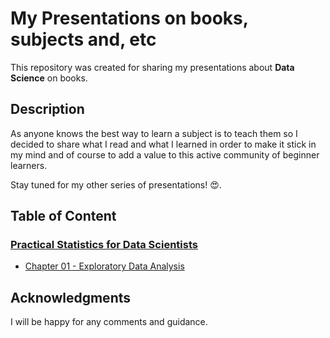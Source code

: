 # My Presentations on books, subjects and, etc

This repository was created for sharing my presentations about **Data Science** on books.

## Description

As anyone knows the best way to learn a subject is to teach them so I decided to share what I read and what I learned in order to make it stick in my mind and of course to add a value to this active community of beginner learners.

Stay tuned for my other series of presentations! 😍.

## Table of Content

### [Practical Statistics for Data Scientists](<https://www.amazon.com/Practical-Statistics-Data-Scientists-Essential-dp-149207294X/dp/149207294X/ref=dp_ob_title_bk>)

* [Chapter 01 - Exploratory Data Analysis](/docs/presentations/CH01%20-%20Practical%20Statistics%20For%20Data%20Scientists.pdf)

## Acknowledgments

I will be happy for any comments and guidance.
